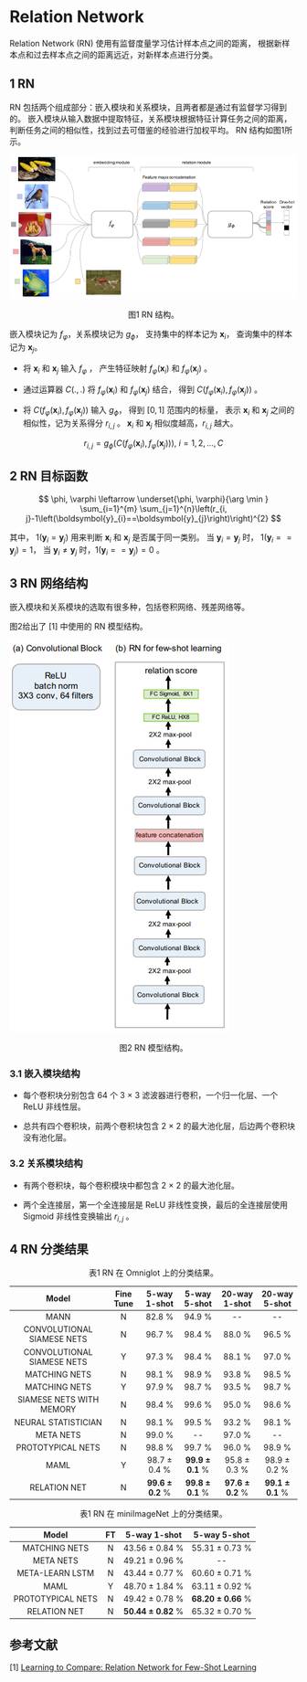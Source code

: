 # Relation Network

Relation Network (RN) 使用有监督度量学习估计样本点之间的距离，
根据新样本点和过去样本点之间的距离远近，对新样本点进行分类。

## 1 RN

RN 包括两个组成部分：嵌入模块和关系模块，且两者都是通过有监督学习得到的。
嵌入模块从输入数据中提取特征，关系模块根据特征计算任务之间的距离，
判断任务之间的相似性，找到过去可借鉴的经验进行加权平均。
RN 结构如图1所示。

![RN Architecture](../../../images/meta_learning/metric_based_meta_learning/RN/RNArchitecture.png)
<center>
图1	RN 结构。
</center>

嵌入模块记为 $f_{\varphi}$，关系模块记为 $g_{\phi}$，
支持集中的样本记为 $\boldsymbol{x}_{i}$，
查询集中的样本记为 $\boldsymbol{x}_{j}$。

- 将 $\boldsymbol{x}_{i}$ 和 $\boldsymbol{x}_{j}$ 输入 $f_{\varphi}$ ，
产生特征映射 $f_{\varphi}\left(\boldsymbol{x}_{i}\right)$
和 $f_{\varphi}\left(\boldsymbol{x}_{j}\right)$ 。

- 通过运算器 $C(.,.)$ 将 $f_{\varphi}\left(\boldsymbol{x}_{i}\right)$
和 $f_{\varphi}\left(\boldsymbol{x}_{j}\right)$ 结合，
得到 $C(f_{\varphi}\left(\boldsymbol{x}_{i}\right),f_{\varphi}\left(\boldsymbol{x}_{j}\right))$ 。

- 将 $C(f_{\varphi}\left(\boldsymbol{x}_{i}\right),f_{\varphi}\left(\boldsymbol{x}_{j}\right))$ 输入 $g_{\phi}$，
得到 $[0, 1]$ 范围内的标量，
表示 $\boldsymbol{x}_{i}$ 和 $\boldsymbol{x}_{j}$ 之间的相似性，记为关系得分 $r_{i, j}$ 。
$\boldsymbol{x}_{i}$ 和 $\boldsymbol{x}_{j}$ 相似度越高，$r_{i, j}$ 越大。

$$
r_{i, j}=g_{\phi}\left(C\left(f_{\varphi}\left(\boldsymbol{x}_{i}\right), f_{\varphi}\left(\boldsymbol{x}_{j}\right)\right)\right), \
i = 1, 2, ..., C
$$

## 2 RN 目标函数

$$
\phi, \varphi \leftarrow \underset{\phi, \varphi}{\arg \min } \sum_{i=1}^{m} \sum_{j=1}^{n}\left(r_{i, j}-1\left(\boldsymbol{y}_{i}==\boldsymbol{y}_{j}\right)\right)^{2}
$$

其中， $1\left(\boldsymbol{y}_{i}=\boldsymbol{y}_{j}\right)$ 用来判断 $\boldsymbol{x}_{i}$ 和 $\boldsymbol{x}_{j}$ 是否属于同一类别。
当 $\boldsymbol{y}_{i}=\boldsymbol{y}_{j}$ 时， $1\left(\boldsymbol{y}_{i}==\boldsymbol{y}_{j}\right)=1$，
当 $\boldsymbol{y}_{i} \neq \boldsymbol{y}_{j}$ 时，$1\left(\boldsymbol{y}_{i}==\boldsymbol{y}_{j}\right)=0$ 。

## 3 RN 网络结构

嵌入模块和关系模块的选取有很多种，包括卷积网络、残差网络等。

图2给出了 [1] 中使用的 RN 模型结构。

![RN Model](../../../images/meta_learning/metric_based_meta_learning/RN/RNModel.png)
<center>
图2	RN 模型结构。
</center>

### 3.1 嵌入模块结构

- 每个卷积块分别包含 64 个 3 $\times$ 3 滤波器进行卷积，一个归一化层、一个 ReLU 非线性层。

- 总共有四个卷积块，前两个卷积块包含 2 $\times$ 2 的最大池化层，后边两个卷积块没有池化层。


### 3.2 关系模块结构

- 有两个卷积块，每个卷积模块中都包含 2 $\times$ 2 的最大池化层。

- 两个全连接层，第一个全连接层是 ReLU 非线性变换，最后的全连接层使用 Sigmoid 非线性变换输出 $r_{i,j}$ 。


## 4 RN 分类结果

<center>
表1	RN 在 Omniglot 上的分类结果。
</center>

| Model | Fine Tune | 5-way 1-shot | 5-way 5-shot | 20-way 1-shot | 20-way 5-shot |  
| :----: | :----: | :----: | :----: | :----: | :----: |
| MANN | N | 82.8 $\%$ | 94.9 $\%$ | -- | -- |
| CONVOLUTIONAL SIAMESE NETS | N | 96.7 $\%$ | 98.4 $\%$ | 88.0 $\%$ | 96.5 $\%$ |
| CONVOLUTIONAL SIAMESE NETS | Y | 97.3 $\%$ | 98.4 $\%$ | 88.1 $\%$ | 97.0 $\%$ |
| MATCHING NETS | N | 98.1 $\%$ | 98.9 $\%$ | 93.8 $\%$ | 98.5 $\%$ |
| MATCHING NETS | Y | 97.9 $\%$ |  98.7 $\%$ | 93.5 $\%$  | 98.7 $\%$ |
| SIAMESE NETS WITH MEMORY | N | 98.4 $\%$ | 99.6 $\%$ | 95.0 $\%$ | 98.6 $\%$ |
| NEURAL STATISTICIAN | N | 98.1 $\%$ | 99.5 $\%$ | 93.2 $\%$ | 98.1 $\%$ |
| META NETS | N | 99.0 $\%$ | -- | 97.0 $\%$ | -- |
| PROTOTYPICAL NETS | N | 98.8 $\%$ | 99.7 $\%$ | 96.0 $\%$ | 98.9 $\%$ |
| MAML | Y | 98.7 $\pm$ 0.4 $\%$ | **99.9 $\pm$ 0.1** $\%$ | 95.8 $\pm$ 0.3 $\%$ | 98.9 $\pm$ 0.2 $\%$ |
| RELATION NET | N | **99.6 $\pm$ 0.2** $\%$ | **99.8 $\pm$ 0.1** $\%$ | **97.6 $\pm$ 0.2** $\%$ | **99.1 $\pm$ 0.1** $\%$ |

<center>
表1	RN 在 miniImageNet 上的分类结果。
</center>

| Model | FT | 5-way 1-shot | 5-way 5-shot |
| :----: | :----: | :----: | :----: |
| MATCHING NETS | N | 43.56 $\pm$ 0.84 $\%$ | 55.31 $\pm$ 0.73 $\%$ |
| META NETS | N | 49.21 $\pm$ 0.96 $\%$ | -- |
| META-LEARN LSTM | N | 43.44 $\pm$ 0.77 $\%$ | 60.60 $\pm$ 0.71 $\%$ |
| MAML | Y | 48.70 $\pm$ 1.84 $\%$ | 63.11 $\pm$ 0.92 $\%$ |
| PROTOTYPICAL NETS | N | 49.42 $\pm$ 0.78 $\%$ | **68.20 $\pm$ 0.66** $\%$ |
| RELATION NET | N | **50.44 $\pm$ 0.82** $\%$ | 65.32 $\pm$ 0.70 $\%$ |



## 参考文献

[1] [Learning to Compare: Relation Network for Few-Shot Learning](https://openaccess.thecvf.com/content_cvpr_2018/html/Sung_Learning_to_Compare_CVPR_2018_paper.html)
